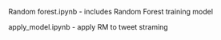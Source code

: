Random forest.ipynb - includes Random Forest training model

apply_model.ipynb - apply RM to tweet straming

